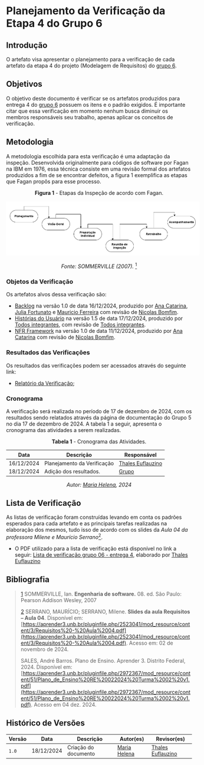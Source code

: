 # Planejamento da Verificação da Etapa 4 do Grupo 6

## Introdução

O artefato visa apresentar o planejamento para a verificação de cada artefato da etapa 4 do projeto (Modelagem de Requisitos) do [grupo 6](https://requisitos-de-software.github.io/2024.2-MeuINSS).

## Objetivos

O objetivo deste documento é verificar se os artefatos produzidos para entrega 4 do [grupo 6](https://requisitos-de-software.github.io/2024.2-MeuINSS) possuem os itens e o padrão exigidos. É importante citar que essa verificação em momento nenhum busca diminuir os membros responsáveis seu trabalho, apenas aplicar os conceitos de verificação.

## Metodologia

A metodologia escolhida para esta verificação é uma adaptação da inspeção. Desenvolvida originalmente para códigos de software por Fagan na IBM em 1976, essa técnica consiste em uma revisão formal dos artefatos produzidos a fim de se encontrar defeitos, a figura 1 exemplifica as etapas que Fagan propôs para esse processo.

<center>

**Figura 1** - Etapas da Inspeção de acordo com Fagan.

<style>
img[alt="inspecaofagan"] {
    background-color: white;
    padding: 10px;
    border-radius: 5px;
}
</style>

![inspecaofagan](../../../assets/inspecao-fagan.png)

_Fonte: SOMMERVILLE (2007)._ <a id="anchor_5" href="#REF5"><sup>1</sup></a>

</center>

### Objetos da Verificação

Os artefatos alvos dessa verificação são:

- [Backlog](https://requisitos-de-software.github.io/2024.2-MeuINSS/modelagem_parte2/backlog/) na versão 1.0 de data 16/12/2024, produzido por [Ana Catarina](https://github.com/an4catarina), [Julia Fortunato](https://github.com/julia-fortunato) e [Mauricio Ferreira](http://github.com/mauricio-araujoo) com revisão de [Nicolas Bomfim](https://github.com/nickgehjk).
- [Histórias do Usuário](https://requisitos-de-software.github.io/2024.2-MeuINSS/modelagem_parte2/historias/) na versão 1.5 de data 17/12/2024, produzido por [Todos integrantes](https://requisitos-de-software.github.io/2024.2-MeuINSS/), com revisão de [Todos integrantes](https://requisitos-de-software.github.io/2024.2-MeuINSS/).
- [NFR Framework](https://requisitos-de-software.github.io/2024.2-MeuINSS/modelagem_parte2/nfr/) na versão 1.0 de data 11/12/2024, produzido por [Ana Catarina](https://github.com/an4catarina) com revisão de [Nicolas Bomfim](https://github.com/nickgehjk).

### Resultados das Verificações

Os resultados das verificações podem ser acessados através do seguinte link:

- [Relatório da Verificação](./relatorio-verificacao-e4-gp6.md);

### Cronograma

A verificação será realizada no período de 17 de dezembro de 2024, com os resultados sendo relatados através da página de documentação do Grupo 5 no dia 17 de dezembro de 2024. A tabela 1 a seguir, apresenta o cronograma das atividades a serem realizadas.

<center>

**Tabela 1** - Cronograma das Atividades.

| Data       | Descrição                    | Responsável                                 |
| ---------- | ---------------------------- | ------------------------------------------- |
| 16/12/2024 | Planejamento da Verificação  | [Thales Euflauzino](https://www.github.com/thaleseuflauzino) |
| 18/12/2024 | Adição dos resultados.       |  [Grupo](../../)   |

_Autor: [Maria Helena](https://github.com/MariaCHelena), 2024_

</center>

## Lista de Verificação

As listas de verificação foram construídas levando em conta os padrões esperados para cada artefato e as principais tarefas realizadas na elaboração dos mesmos, tudo isso de acordo com os slides da _Aula 04 da professora Milene e Maurício Serrano_<a id="anchor_4" href="#REF4"><sup>2</sup></a>.

- O PDF utilizado para a lista de verificação está disponível no link a seguir:  [Lista de verificação grupo 06 - entrega 4](./Respondida%20-%20Lista%20de%20Verificação%20-%20Etapa%204%20(Grupo%206).pdf), elaborado por [Thales Euflauzino](https://www.github.com/thaleseuflauzino)



## Bibliografia
> <a id="REF5" href="#anchor_5">1</a> SOMMERVILLE, Ian. **Engenharia de software.** 08. ed. São Paulo: Pearson Addison Wesley, 2007
>
> <a id="REF4" href="#anchor_4">2</a> SERRANO, MAURÍCIO; SERRANO, Milene. **Slides da aula Requisitos – Aula 04**. Disponível em: [https://aprender3.unb.br/pluginfile.php/2523041/mod_resource/content/3/Requisitos%20-%20Aula%2004.pdf](https://aprender3.unb.br/pluginfile.php/2523041/mod_resource/content/3/Requisitos%20-%20Aula%2004.pdf). Acesso em: 02 de novembro de 2024.
>
> SALES, André Barros. Plano de Ensino. Aprender 3. Distrito Federal, 2024. Disponível em: [https://aprender3.unb.br/pluginfile.php/2972367/mod_resource/content/51/Plano_de_Ensino%20RE%20022024%20Turma%2002%20v1.pdf](https://aprender3.unb.br/pluginfile.php/2972367/mod_resource/content/51/Plano_de_Ensino%20RE%20022024%20Turma%2002%20v1.pdf). Acesso em 04 dez. 2024.
>


## Histórico de Versões

| Versão  | Data | Descrição | Autor(es) | Revisor(es) |
| -------- | ------ | ------ | ---------- | ---------- |
| `1.0` | 18/12/2024 | Criação do documento  | [Maria Helena](https://github.com/MariaCHelena) | [Thales Euflauzino](https://www.github.com/thaleseuflauzino) |
